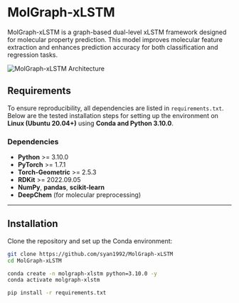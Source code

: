 # **MolGraph-xLSTM**  
MolGraph-xLSTM is a graph-based dual-level xLSTM framework designed for molecular property prediction. This model improves molecular feature extraction and enhances prediction accuracy for both classification and regression tasks.

![MolGraph-xLSTM Architecture](mol-xlstm.png)

## **Requirements**  
To ensure reproducibility, all dependencies are listed in `requirements.txt`. Below are the tested installation steps for setting up the environment on **Linux (Ubuntu 20.04+)** using **Conda and Python 3.10.0**.

### **Dependencies**
- **Python** >= 3.10.0  
- **PyTorch** >= 1.7.1  
- **Torch-Geometric** >= 2.5.3  
- **RDKit** >= 2022.09.05  
- **NumPy**, **pandas**, **scikit-learn**  
- **DeepChem** (for molecular preprocessing)  

---

## **Installation**  

Clone the repository and set up the Conda environment:  

```bash
git clone https://github.com/syan1992/MolGraph-xLSTM
cd MolGraph-xLSTM

conda create -n molgraph-xlstm python=3.10.0 -y
conda activate molgraph-xlstm

pip install -r requirements.txt
